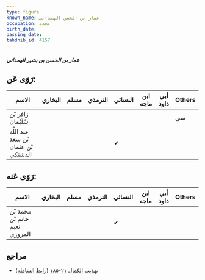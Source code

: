 ```yaml
---
type: figure
known_name: عمار بن الحسن الهمداني
occupation: محدث
birth_date:
passing_date:
tahdhib_id: 4157
---
```

##### عمار بن الحسن بن بشير الهمداني

## رَوَى عَن:
| الاسم                                | البخاري | مسلم | الترمذي | النسائي | ابن ماجه | أبي داود | Others |
| ------------------------------------ | ------- | ---- | ------- | ------- | -------- | -------- | ------ |
| زافر بْن سُلَيْمان                   |         |      |         |         |          |          | سي     |
| عبد اللَّه بْن سعد بْن عثمان الدشتكي |         |      |         | ✔       |          |          |        |
## رَوَى عَنه:
| الاسم                          | البخاري | مسلم | الترمذي | النسائي | ابن ماجه | أبي داود | Others |
| ------------------------------ | ------- | ---- | ------- | ------- | -------- | -------- | ------ |
| محمد بْن حاتم بْن نعيم المروزي |         |      |         | ✔       |          |          |        |
## مراجع
- [تهذيب الكمال ٢١-١٨٥](obsidian://open?vault=Tahdhib-al-Kamal&file=Figures/٤١٥٧-عمار%20بن%20الحسن%20بن%20بشير%20الهمداني) ([رابط الشاملة](https://shamela.ws/book/3722/10832))